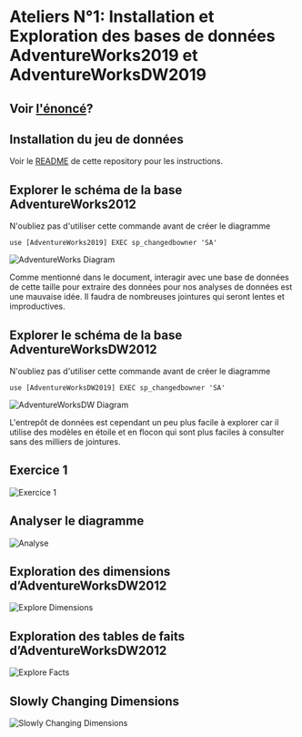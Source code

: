 # Ateliers N°1: Installation et Exploration des bases de données AdventureWorks2019 et AdventureWorksDW2019

## Voir [l'énoncé](https://github.com/Ignema/MSSQL-DTW-TP/blob/master/main/Atelier%201/Atelier1_Exploration.pdf)?


## Installation du jeu de données

Voir le [README](https://github.com/Ignema/MSSQL-DTW-TP/blob/master/README.md) de cette repository pour les instructions.

## Explorer le schéma de la base AdventureWorks2012

N'oubliez pas d'utiliser cette commande avant de créer le diagramme 

    use [AdventureWorks2019] EXEC sp_changedbowner 'SA'

![AdventureWorks Diagram](https://raw.githubusercontent.com/Ignema/MSSQL-DTW-TP/master/main/Atelier%201/res/AdventureWorksDiagram.png)

Comme mentionné dans le document, interagir avec une base de données de cette taille pour extraire des données pour nos analyses de données est une mauvaise idée. Il faudra de nombreuses jointures qui seront lentes et improductives. 

## Explorer le schéma de la base AdventureWorksDW2012

N'oubliez pas d'utiliser cette commande avant de créer le diagramme 

    use [AdventureWorksDW2019] EXEC sp_changedbowner 'SA'

![AdventureWorksDW Diagram](https://github.com/Ignema/MSSQL-DTW-TP/blob/master/main/Atelier%201/res/AdventureWorksDWDiagram.png?raw=true)

L'entrepôt de données est cependant un peu plus facile à explorer car il utilise des modèles en étoile et en flocon qui sont plus faciles à consulter sans des milliers de jointures. 

## Exercice 1

![Exercice 1](https://github.com/Ignema/MSSQL-DTW-TP/blob/master/main/Atelier%201/res/Exercice1.png?raw=true)

## Analyser le diagramme

![Analyse](https://github.com/Ignema/MSSQL-DTW-TP/blob/master/main/Atelier%201/res/Analyse.png?raw=true)

## Exploration des dimensions d’AdventureWorksDW2012

![Explore Dimensions](https://github.com/Ignema/MSSQL-DTW-TP/blob/master/main/Atelier%201/res/ExploreDim.png?raw=true)

## Exploration des tables de faits d’AdventureWorksDW2012

![Explore Facts](https://github.com/Ignema/MSSQL-DTW-TP/blob/master/main/Atelier%201/res/ExploreFact.png?raw=true)

## Slowly Changing Dimensions

![Slowly Changing Dimensions](https://github.com/Ignema/MSSQL-DTW-TP/blob/master/main/Atelier%201/res/SCD.png?raw=true)